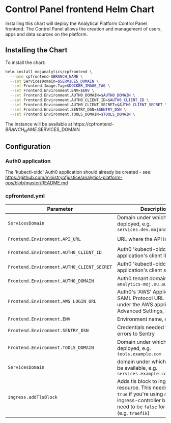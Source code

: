 # Control Panel frontend Helm Chart

Installing this chart will deploy the Analytical Platform Control Panel frontend.
The Control Panel allows the creation and management of users, apps and
data sources on the platform.


## Installing the Chart

To install the chart:

```bash
helm install mojanalytics/cpfrontend \
  --name cpfrontend-$BRANCH_NAME \
  --set ServicesDomain=$SERVICES_DOMAIN \
  --set Frontend.Image.Tag=$DOCKER_IMAGE_TAG \
  --set Frontend.Environment.ENV=$ENV \
  --set Frontend.Environment.AUTH0_DOMAIN=$AUTH0_DOMAIN \
  --set Frontend.Environment.AUTH0_CLIENT_ID=$AUTH0_CLIENT_ID \
  --set Frontend.Environment.AUTH0_CLIENT_SECRET=$AUTH0_CLIENT_SECRET \
  --set Frontend.Environment.SENTRY_DSN=$SENTRY_DSN \
  --set Frontend.Environment.TOOLS_DOMAIN=$TOOLS_DOMAIN \
```

The instance will be available at https://cpfrontend-$BRANCH_NAME.$SERVICES_DOMAIN


## Configuration

### Auth0 application

The 'kubectl-oidc' Auth0 application should already be created - see: https://github.com/ministryofjustice/analytics-platform-ops/blob/master/README.md

### cpfrontend.yml

| Parameter  | Description     | Default |
| ---------- | --------------- | ------- |
| `ServicesDomain` | Domain under which tools are deployed, e.g. `services.dev.mojanalytics.xyz` | `""` |
| `Frontend.Environment.API_URL` | URL where the API is running | `http://cpanel-master-cpanel` |
| `Frontend.Environment.AUTH0_CLIENT_ID` | Auth0 'kubectl-oidc' application's client ID | `""` |
| `Frontend.Environment.AUTH0_CLIENT_SECRET` | Auth0 'kubectl-oidc' application's client secret | `""` |
| `Frontend.Environment.AUTH0_DOMAIN` | Auth0 tenant domain e.g. `dev-analytics-moj.eu.auth0.com` | `""` |
| `Frontend.Environment.AWS_LOGIN_URL` | Auth0's 'AWS' Application SAML Protocol URL (find it under the AWS application's Advanced Settings, Endpoints) | `""` |
| `Frontend.Environment.ENV` | Environment name, e.g. `"dev"` | `""` |
| `Frontend.Environment.SENTRY_DSN` | Credentials needed to report errors to Sentry | `""` |
| `Frontend.Environment.TOOLS_DOMAIN` | Domain under which tools are deployed, e.g. `tools.example.com` | `""` |
| `ServicesDomain` | domain under which the UI will be available, e.g. `services.example.com` | `""` |
| `ingress.addTlsBlock` | Adds tls block to ingress resource. This needs to be `true` if you're using `nginx` as ingress-controller but it may need to be `false` for others (e.g. `traefik`) | `true` |
